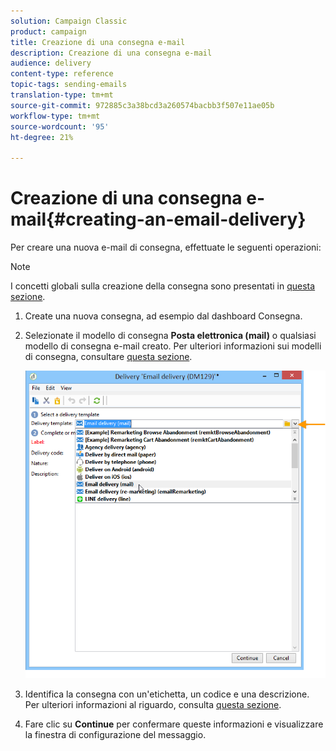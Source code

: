 ```yaml
---
solution: Campaign Classic
product: campaign
title: Creazione di una consegna e-mail
description: Creazione di una consegna e-mail
audience: delivery
content-type: reference
topic-tags: sending-emails
translation-type: tm+mt
source-git-commit: 972885c3a38bcd3a260574bacbb3f507e11ae05b
workflow-type: tm+mt
source-wordcount: '95'
ht-degree: 21%

---
```



# Creazione di una consegna e-mail{#creating-an-email-delivery}

Per creare una nuova e-mail di consegna, effettuate le seguenti operazioni:

>[!NOTE]
>
>I concetti globali sulla creazione della consegna sono presentati in [questa sezione](../../delivery/using/steps-about-delivery-creation-steps.md).

1. Create una nuova consegna, ad esempio dal dashboard Consegna.
1. Selezionate il modello di consegna **Posta elettronica (mail)** o qualsiasi modello di consegna e-mail creato. Per ulteriori informazioni sui modelli di consegna, consultare [questa sezione](../../delivery/using/about-templates.md).

   ![](assets/s_ncs_user_wizard_email01_1.png)

1. Identifica la consegna con un&#39;etichetta, un codice e una descrizione. Per ulteriori informazioni al riguardo, consulta [questa sezione](../../delivery/using/steps-create-and-identify-the-delivery.md#identifying-the-delivery).
1. Fare clic su **Continue** per confermare queste informazioni e visualizzare la finestra di configurazione del messaggio.
